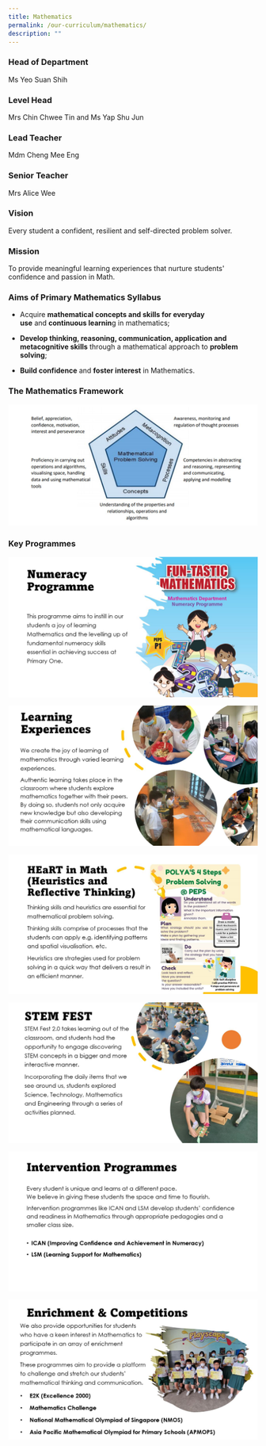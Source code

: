 ```yaml
---
title: Mathematics
permalink: /our-curriculum/mathematics/
description: ""
---
```

### Head of Department
Ms Yeo Suan Shih

### Level Head  
Mrs Chin Chwee Tin and Ms Yap Shu Jun

### Lead Teacher  
Mdm Cheng Mee Eng

### Senior Teacher
Mrs Alice Wee



### Vision 

Every student a confident, resilient and self-directed problem solver.

  

### Mission

To provide meaningful learning experiences that nurture students' confidence and passion in Math.

  

### Aims of Primary Mathematics Syllabus

*   Acquire **mathematical concepts and skills for everyday use** and **continuous learnin**g in mathematics;  
    
*   **Develop thinking, reasoning, communication, application and metacognitive skills** through a mathematical approach to **problem solving**;  
    
*   **Build confidence** and **foster interest** in Mathematics.  
    

### The Mathematics Framework

![](/images/2023%20Math/Pic9.jpg)

### Key Programmes

![](/images/2023%20Math/Pic2.jpg)

![](/images/2023%20Math/Pic3.jpg)

![](/images/2023%20Math/Pic4.jpg)

![](/images/2023%20Math/Pic5.jpg)

![](/images/2023%20Math/Pic7.jpg)

![](/images/2023%20Math/Pic8.jpg)